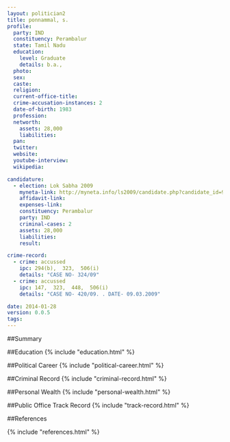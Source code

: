 ```yaml
---
layout: politician2
title: ponnammal, s.
profile: 
  party: IND
  constituency: Perambalur
  state: Tamil Nadu
  education: 
    level: Graduate
    details: b.a.,
  photo: 
  sex: 
  caste: 
  religion: 
  current-office-title: 
  crime-accusation-instances: 2
  date-of-birth: 1983
  profession: 
  networth: 
    assets: 28,000
    liabilities: 
  pan: 
  twitter: 
  website: 
  youtube-interview: 
  wikipedia: 

candidature: 
  - election: Lok Sabha 2009
    myneta-link: http://myneta.info/ls2009/candidate.php?candidate_id=9098
    affidavit-link: 
    expenses-link: 
    constituency: Perambalur 
    party: IND
    criminal-cases: 2
    assets: 28,000
    liabilities: 
    result:  

crime-record: 
  - crime: accussed
    ipc: 294(b),  323,  506(i)
    details: "CASE NO- 324/09" 
  - crime: accussed
    ipc: 147,  323,  448,  506(i)
    details: "CASE NO- 420/09. . DATE- 09.03.2009" 

date: 2014-01-28
version: 0.0.5
tags: 
---
```

##Summary


##Education
{% include "education.html" %}


##Political Career
{% include "political-career.html" %}


##Criminal Record
{% include "criminal-record.html" %}


##Personal Wealth
{% include "personal-wealth.html" %}


##Public Office Track Record
{% include "track-record.html" %}


##References


{% include "references.html" %}